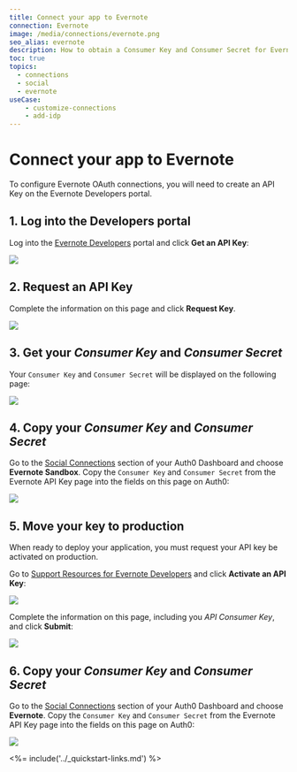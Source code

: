 ```yaml
---
title: Connect your app to Evernote
connection: Evernote
image: /media/connections/evernote.png
seo_alias: evernote
description: How to obtain a Consumer Key and Consumer Secret for Evernote.
toc: true
topics:
  - connections
  - social
  - evernote
useCase:
    - customize-connections
    - add-idp
---
```


# Connect your app to Evernote

To configure Evernote OAuth connections, you will need to create an API Key on the Evernote Developers portal.

## 1. Log into the Developers portal

Log into the [Evernote Developers](http://dev.evernote.com) portal and click **Get an API Key**:

![](/media/articles/connections/social/evernote/evernote-1.png)

## 2. Request an API Key

Complete the information on this page and click **Request Key**.

![](/media/articles/connections/social/evernote/evernote-2.png)

## 3. Get your *Consumer Key* and *Consumer Secret*

Your `Consumer Key` and `Consumer Secret` will be displayed on the following page:

![](/media/articles/connections/social/evernote/evernote-3.png)

## 4. Copy your *Consumer Key* and *Consumer Secret*

Go to the [Social Connections](${manage_url}/#/connections/social) section of your Auth0 Dashboard and choose **Evernote Sandbox**. Copy the `Consumer Key` and `Consumer Secret` from the Evernote API Key page into the fields on this page on Auth0:

![](/media/articles/connections/social/evernote/evernote-4.png)

## 5. Move your key to production

When ready to deploy your application, you must request your API key be activated on production.

Go to [Support Resources for Evernote Developers](https://dev.evernote.com/support/) and click **Activate an API Key**:

![](/media/articles/connections/social/evernote/evernote-5.png)

Complete the information on this page, including you *API Consumer Key*, and click **Submit**:

![](/media/articles/connections/social/evernote/evernote-6.png)

## 6. Copy your *Consumer Key* and *Consumer Secret*

Go to the [Social Connections](${manage_url}/#/connections/social) section of your Auth0 Dashboard and choose **Evernote**. Copy the `Consumer Key` and `Consumer Secret` from the Evernote API Key page into the fields on this page on Auth0:

![](/media/articles/connections/social/evernote/evernote-7.png)

<%= include('../_quickstart-links.md') %>

